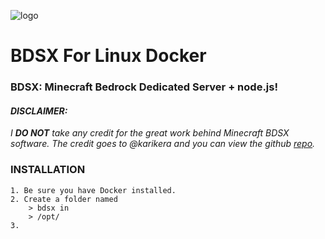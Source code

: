 
![logo](https://github.com/substicious/bdsx-linux-docker/blob/master/BDSX-Linux.png)

# BDSX For Linux Docker
### BDSX: Minecraft Bedrock Dedicated Server + node.js!

#### *DISCLAIMER:*
*I **DO NOT** take any credit for the great work behind Minecraft BDSX software. The credit goes to @karikera and you can view the github [repo](https://github.com/karikera/bdsx).*

### INSTALLATION

    1. Be sure you have Docker installed.
    2. Create a folder named 
        > bdsx in 
        > /opt/
    3. 
